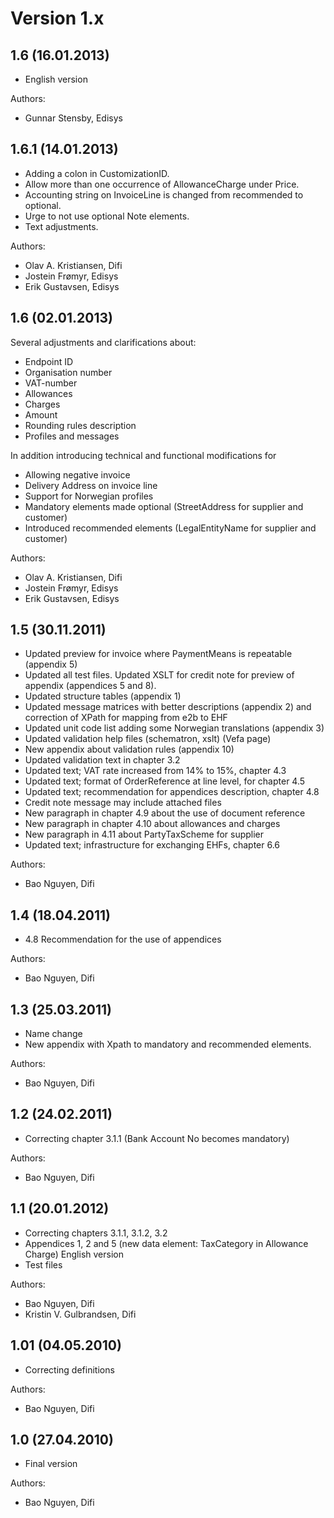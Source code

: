 # Version 1.x


## 1.6 (16.01.2013)

* English version

Authors:
* Gunnar Stensby, Edisys


## 1.6.1 (14.01.2013)

* Adding a colon in CustomizationID.
* Allow more than one occurrence of AllowanceCharge under Price.
* Accounting string on InvoiceLine is changed from recommended to optional.
* Urge to not use optional Note elements.
* Text adjustments.  

Authors:
* Olav A. Kristiansen, Difi
* Jostein Frømyr, Edisys
* Erik Gustavsen, Edisys


## 1.6 (02.01.2013)

Several adjustments and clarifications about:
* Endpoint ID
* Organisation number
* VAT-number
* Allowances
* Charges
* Amount
* Rounding rules description
* Profiles and messages

In addition introducing technical and functional modifications for
* Allowing negative invoice
* Delivery Address on invoice line
* Support for Norwegian profiles
* Mandatory elements made optional (StreetAddress for supplier and customer)
* Introduced recommended elements (LegalEntityName for supplier and customer)

Authors:
* Olav A. Kristiansen, Difi
* Jostein Frømyr, Edisys
* Erik Gustavsen, Edisys


## 1.5 (30.11.2011)

* Updated preview for invoice where PaymentMeans is repeatable (appendix 5)
* Updated all test files. Updated XSLT for credit note for preview of appendix (appendices 5 and 8).
* Updated structure tables (appendix 1)
* Updated message matrices with better descriptions (appendix 2) and correction of XPath for mapping from e2b to EHF
* Updated unit code list adding some Norwegian translations (appendix 3)
* Updated validation help files (schematron, xslt) (Vefa page)
* New appendix about validation rules (appendix 10)
* Updated validation text in chapter 3.2
* Updated text; VAT rate increased from 14% to 15%, chapter 4.3
* Updated text; format of OrderReference at line level, for chapter 4.5
* Updated text; recommendation for appendices description, chapter 4.8
* Credit note message may include attached files
* New paragraph in chapter 4.9 about the use of document reference
* New paragraph in chapter 4.10 about allowances and charges
* New paragraph in 4.11 about PartyTaxScheme for supplier
* Updated text; infrastructure for exchanging EHFs, chapter 6.6

Authors:
* Bao Nguyen, Difi


## 1.4 (18.04.2011)

* 4.8 Recommendation for the use of appendices

Authors:
* Bao Nguyen, Difi


## 1.3 (25.03.2011)

* Name change
* New appendix with Xpath to mandatory and recommended elements.

Authors:
* Bao Nguyen, Difi


## 1.2 (24.02.2011)

* Correcting chapter 3.1.1 (Bank Account No becomes mandatory)

Authors:
* Bao Nguyen, Difi


## 1.1 (20.01.2012)

* Correcting chapters  3.1.1, 3.1.2, 3.2
* Appendices 1, 2 and 5 (new data element: TaxCategory in  Allowance Charge) English version
* Test files

Authors:
* Bao Nguyen, Difi
* Kristin V. Gulbrandsen, Difi


## 1.01 (04.05.2010)

* Correcting definitions

Authors:
* Bao Nguyen, Difi


## 1.0 (27.04.2010)

* Final version

Authors:
* Bao Nguyen, Difi
